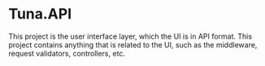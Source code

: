 # Tuna.API

This project is the user interface layer, which the UI is in API format. This project contains anything that is related
to the UI, such as the middleware, request validators, controllers, etc.
